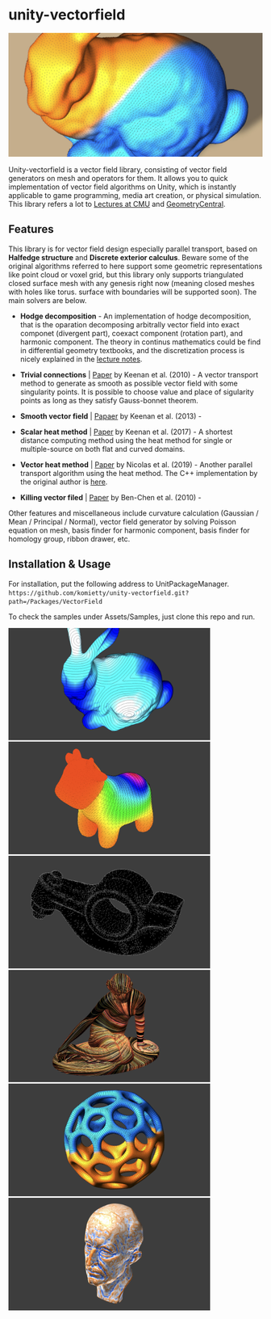 # unity-vectorfield
 <img src="Documents/vectorheat.jpeg"/>

Unity-vectorfield is a vector field library, consisting of vector field generators on mesh and operators for them. It allows you to quick implementation of vector field algorithms on Unity, which is instantly applicable to game programming, media art creation, or physical simulation. This library refers a lot to [Lectures at CMU](https://www.cs.cmu.edu/~kmcrane/Projects/DDG/) and [GeometryCentral](http://geometry-central.net/).

## Features
This library is for vector field design especially parallel transport, based on  **Halfedge structure** and **Discrete exterior calculus**. Beware some of the original algorithms referred to here support some geometric representations like point cloud or voxel grid, but this library only supports triangulated closed surface mesh with any genesis right now (meaning closed meshes with holes like torus. surface with boundaries will be supported soon). The main solvers are below.

- **Hodge decomposition** - An implementation of hodge decomposition, that is the oparation decomposing arbitrally vector field into exact componet (divergent part), coexact component (rotation part), and harmonic component.  The theory in continus mathematics could be find in differential geometry textbooks, and the discretization process is nicely explained in the [lecture notes](https://www.cs.cmu.edu/~kmcrane/Projects/DDG/).

- **Trivial connections** | [Paper](https://www.cs.cmu.edu/~kmcrane/Projects/TrivialConnections/) by Keenan et al. (2010) - A vector transport method to generate as smooth as possible vector field with some singularity points. It is possible to choose value and place of sigularity points as long as they satisfy Gauss-bonnet theorem.

- **Smooth vector field** | [Papaer]() by Keenan et al. (2013) - 

- **Scalar heat method** | [Paper](https://www.cs.cmu.edu/~kmcrane/Projects/HeatMethod/index.html) by Keenan et al. (2017) - A shortest distance computing method using the heat method for single or multiple-source on both flat and curved domains.

- **Vector heat method** | [Paper](https://www.cs.cmu.edu/~kmcrane/Projects/VectorHeatMethod/paper.pdf) by Nicolas et al. (2019) - Another parallel transport algorithm using the heat method. The C++ implementation by the original author is [here](https://github.com/nmwsharp/geometry-central).

- **Killing vector filed** | [Paper]() by Ben-Chen et al. (2010) - 

Other features and miscellaneous include curvature calculation (Gaussian / Mean / Principal / Normal), vector field generator by solving Poisson equation on mesh, basis finder for harmonic component, basis finder for homology group, ribbon drawer, etc. 


## Installation & Usage
For installation, put the following address to UnitPackageManager.  
`https://github.com/komietty/unity-vectorfield.git?path=/Packages/VectorField`



To check the samples under Assets/Samples, just clone this repo and run.

 <img src="Documents/p4.png" width="400"/>
 <img src="Documents/p1.png" width="400"/>
 <img src="Documents/p2.png" width="400"/>
 <img src="Documents/p5.png" width="400"/>
 <img src="Documents/p3.png" width="400"/>
 <img src="Documents/p6.png" width="400"/>